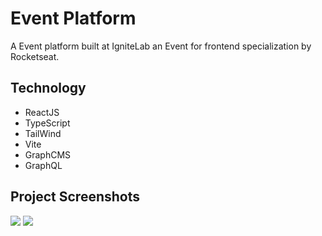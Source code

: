 # Event Platform

A Event platform built at IgniteLab an Event for frontend specialization by Rocketseat.

## Technology

* ReactJS
* TypeScript
* TailWind
* Vite
* GraphCMS
* GraphQL 

## Project Screenshots

  <img src="https://github.com/bruflor/IgniteLab-event-platform/blob/master/event-platform/src/assets/Screenshot%201.png"/>
  <img src="https://github.com/bruflor/IgniteLab-event-platform/blob/master/event-platform/src/assets/Screenshot%202.png"/>

